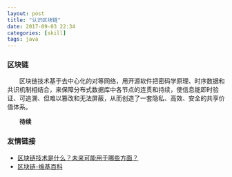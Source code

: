 ```yaml
---
layout: post
title: "认识区块链"
date: 2017-09-03 22:34
categories: [skill]
tags: java
---
```


### 区块链

&emsp;&emsp;区块链技术基于去中心化的对等网络，用开源软件把密码学原理、时序数据和共识机制相结合，来保障分布式数据库中各节点的连贯和持续，使信息能即时验证、可追溯、但难以篡改和无法屏蔽，从而创造了一套隐私、高效、安全的共享价值体系。

&emsp;&emsp;**待续**

### 友情链接

- [区块链技术是什么？未来可能用于哪些方面？](https://www.zhihu.com/question/27687960)
- [区块链-维基百科](https://zh.wikipedia.org/wiki/%E5%8C%BA%E5%9D%97%E9%93%BE)
